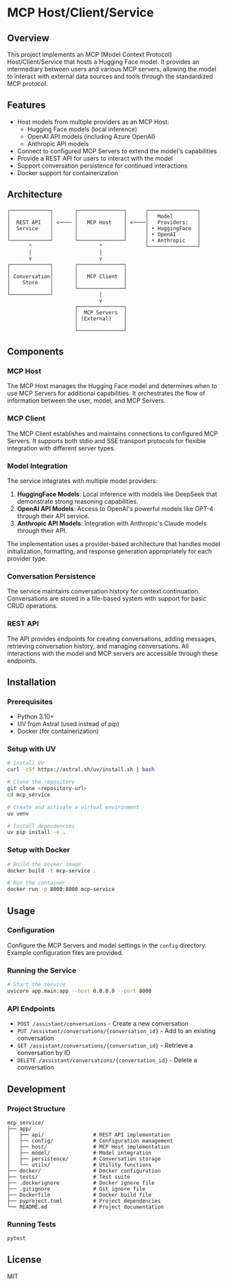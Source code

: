 # MCP Host/Client/Service

## Overview

This project implements an MCP (Model Context Protocol) Host/Client/Service that hosts a Hugging Face model. It provides an intermediary between users and various MCP servers, allowing the model to interact with external data sources and tools through the standardized MCP protocol.

## Features

- Host models from multiple providers as an MCP Host:
  - Hugging Face models (local inference)
  - OpenAI API models (including Azure OpenAI)
  - Anthropic API models
- Connect to configured MCP Servers to extend the model's capabilities
- Provide a REST API for users to interact with the model
- Support conversation persistence for continued interactions
- Docker support for containerization

## Architecture

```
┌─────────────┐       ┌───────────────┐      ┌────────────────┐
│             │       │               │      │   Model        │
│  REST API   │ <──── │   MCP Host    │ <────│   Providers:   │
│  Service    │       │               │      │ • HuggingFace  │
│             │       │               │      │ • OpenAI       │
└─────────────┘       └───────────────┘      │ • Anthropic    │
       ^                      ^              └────────────────┘
       │                      │
       v                      v
┌─────────────┐       ┌───────────────┐
│             │       │               │
│ Conversation│       │   MCP Client  │
│    Store    │       │               │
│             │       └───────────────┘
└─────────────┘               │
                              v
                      ┌───────────────┐
                      │  MCP Servers  │
                      │ (External)    │
                      │               │
                      └───────────────┘
```

## Components

### MCP Host

The MCP Host manages the Hugging Face model and determines when to use MCP Servers for additional capabilities. It orchestrates the flow of information between the user, model, and MCP Servers.

### MCP Client

The MCP Client establishes and maintains connections to configured MCP Servers. It supports both stdio and SSE transport protocols for flexible integration with different server types.

### Model Integration

The service integrates with multiple model providers:

1. **HuggingFace Models**: Local inference with models like DeepSeek that demonstrate strong reasoning capabilities.
2. **OpenAI API Models**: Access to OpenAI's powerful models like GPT-4 through their API service.
3. **Anthropic API Models**: Integration with Anthropic's Claude models through their API.

The implementation uses a provider-based architecture that handles model initialization, formatting, and response generation appropriately for each provider type.

### Conversation Persistence

The service maintains conversation history for context continuation. Conversations are stored in a file-based system with support for basic CRUD operations.

### REST API

The API provides endpoints for creating conversations, adding messages, retrieving conversation history, and managing conversations. All interactions with the model and MCP servers are accessible through these endpoints.

## Installation

### Prerequisites

- Python 3.10+
- UV from Astral (used instead of pip)
- Docker (for containerization)

### Setup with UV

```bash
# Install UV
curl -sSf https://astral.sh/uv/install.sh | bash

# Clone the repository
git clone <repository-url>
cd mcp_service

# Create and activate a virtual environment
uv venv

# Install dependencies
uv pip install -e .
```

### Setup with Docker

```bash
# Build the Docker image
docker build -t mcp-service .

# Run the container
docker run -p 8000:8000 mcp-service
```

## Usage

### Configuration

Configure the MCP Servers and model settings in the `config` directory. Example configuration files are provided.

### Running the Service

```bash
# Start the service
uvicorn app.main:app --host 0.0.0.0 --port 8000
```

### API Endpoints

- `POST /assistant/conversations` - Create a new conversation
- `PUT /assistant/conversations/{conversation_id}` - Add to an existing conversation
- `GET /assistant/conversations/{conversation_id}` - Retrieve a conversation by ID
- `DELETE /assistant/conversations/{conversation_id}` - Delete a conversation

## Development

### Project Structure

```
mcp_service/
├── app/
│   ├── api/                # REST API implementation
│   ├── config/             # Configuration management
│   ├── host/               # MCP Host implementation
│   ├── model/              # Model integration
│   ├── persistence/        # Conversation storage
│   └── utils/              # Utility functions
├── docker/                 # Docker configuration
├── tests/                  # Test suite
├── .dockerignore           # Docker ignore file
├── .gitignore              # Git ignore file
├── Dockerfile              # Docker build file
├── pyproject.toml          # Project dependencies
└── README.md               # Project documentation
```

### Running Tests

```bash
pytest
```

## License

MIT
